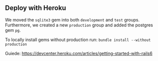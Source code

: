 ## Deploy with Heroku

We moved the `sqlite3` gem into both `development` and `test` groups. Furthermore, we created a new `production` group and added the postgres gem `pg`.

To locally install gems without production run: `bundle install --without production`

Guiede: https://devcenter.heroku.com/articles/getting-started-with-rails6